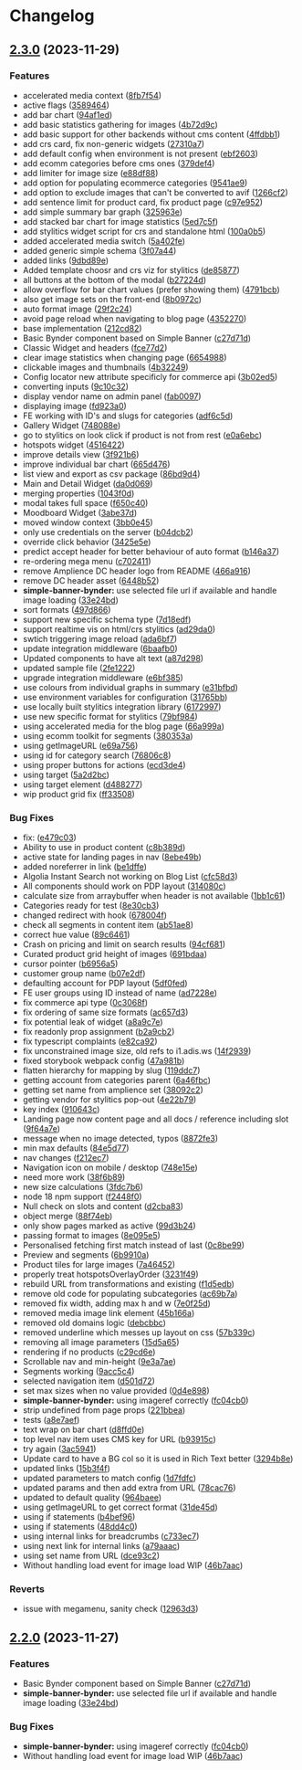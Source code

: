 # Changelog

## [2.3.0](https://github.com/gwilde-git/dc-demostore-core/compare/v2.2.0...v2.3.0) (2023-11-29)


### Features

* accelerated media context ([8fb7f54](https://github.com/gwilde-git/dc-demostore-core/commit/8fb7f547a1943f3f2cb12a4cf499ac355cbcd3bc))
* active flags ([3589464](https://github.com/gwilde-git/dc-demostore-core/commit/3589464d0ba4944c701fd50bf443b9cacf84ee10))
* add bar chart ([94af1ed](https://github.com/gwilde-git/dc-demostore-core/commit/94af1eddb6f7086d5d04748dbe0b13dd7758a42c))
* add basic statistics gathering for images ([4b72d9c](https://github.com/gwilde-git/dc-demostore-core/commit/4b72d9cfc147477cb4d6b8cbe82def1c0caedf18))
* add basic support for other backends without cms content ([4ffdbb1](https://github.com/gwilde-git/dc-demostore-core/commit/4ffdbb1da3bb735b34ef29e70074f7d9b265f4c0))
* add crs card, fix non-generic widgets ([27310a7](https://github.com/gwilde-git/dc-demostore-core/commit/27310a733b2d3ceb4065840d734cf3fe83dfa307))
* add default config when environment is not present ([ebf2603](https://github.com/gwilde-git/dc-demostore-core/commit/ebf26039b0e4fedebcccfd1c9a26c8abadc96670))
* add ecomm categories before cms ones ([379def4](https://github.com/gwilde-git/dc-demostore-core/commit/379def47c4c8b8c3ee06785853dd4bd2f609675b))
* add limiter for image size ([e88df88](https://github.com/gwilde-git/dc-demostore-core/commit/e88df88dd48e5bba47a4163833ab53f0c8eecf2c))
* add option for populating ecommerce categories ([9541ae9](https://github.com/gwilde-git/dc-demostore-core/commit/9541ae930c07e094e6a8b46a13d6b263a7d05fd8))
* add option to exclude images that can't be converted to avif ([1266cf2](https://github.com/gwilde-git/dc-demostore-core/commit/1266cf2fa0eeccac9158987d8b501961b366de94))
* add sentence limit for product card, fix product page ([c97e952](https://github.com/gwilde-git/dc-demostore-core/commit/c97e9527e4a0c39f3df750ef99d5a8e696bab64d))
* add simple summary bar graph ([325963e](https://github.com/gwilde-git/dc-demostore-core/commit/325963ee960e0657094e68fc264a912f3f7ba718))
* add stacked bar chart for image statistics ([5ed7c5f](https://github.com/gwilde-git/dc-demostore-core/commit/5ed7c5f59f0fec29becea3ca18be60217c8fa384))
* add stylitics widget script for crs and standalone html ([100a0b5](https://github.com/gwilde-git/dc-demostore-core/commit/100a0b52fc4a64348f41689b7c9217a5f4ee94d6))
* added accelerated media switch ([5a402fe](https://github.com/gwilde-git/dc-demostore-core/commit/5a402fecfc511dfd6724751537fd25ffb0049e00))
* added generic simple schema ([3f07a44](https://github.com/gwilde-git/dc-demostore-core/commit/3f07a441a794d99d0345f55fa0eac935124bc757))
* added links ([9dbd89e](https://github.com/gwilde-git/dc-demostore-core/commit/9dbd89ece26d69c2c5e66f7baffc405e25f9e13d))
* Added template choosr and crs viz for stylitics ([de85877](https://github.com/gwilde-git/dc-demostore-core/commit/de85877ea052535dc4502dcf18106461fa883a16))
* all buttons at the bottom of the modal ([b27224d](https://github.com/gwilde-git/dc-demostore-core/commit/b27224d3cf4aac44231a9a0745d34f3f11c0383d))
* allow overflow for bar chart values (prefer showing them) ([4791bcb](https://github.com/gwilde-git/dc-demostore-core/commit/4791bcb17a5615e7a80d0af1359756f1d3017570))
* also get image sets on the front-end ([8b0972c](https://github.com/gwilde-git/dc-demostore-core/commit/8b0972cec56b748f77a9ec9d903b79aaf4a02a5e))
* auto format image ([29f2c24](https://github.com/gwilde-git/dc-demostore-core/commit/29f2c24de41d73aeb70677631c68e8828cd9f544))
* avoid page reload when navigating to blog page ([4352270](https://github.com/gwilde-git/dc-demostore-core/commit/43522707ca33bbe627dade794205fbe285f8ef6e))
* base implementation ([212cd82](https://github.com/gwilde-git/dc-demostore-core/commit/212cd82759aed5aa5036cdab7959688ac7ed23d1))
* Basic Bynder component based on Simple Banner ([c27d71d](https://github.com/gwilde-git/dc-demostore-core/commit/c27d71d41076eb04929568b4b778fedcd799fbfb))
* Classic Widget and headers ([fce77d2](https://github.com/gwilde-git/dc-demostore-core/commit/fce77d27106a32beada182c00273ed1af62cf0d3))
* clear image statistics when changing page ([6654988](https://github.com/gwilde-git/dc-demostore-core/commit/6654988eb97886771740b8169c670afc3ee9e17b))
* clickable images and thumbnails ([4b32249](https://github.com/gwilde-git/dc-demostore-core/commit/4b322494329e539e353aa046ad931e33defd576c))
* Config locator new attribute specificly for commerce api ([3b02ed5](https://github.com/gwilde-git/dc-demostore-core/commit/3b02ed55148b09662bed654a483ceb398b591a51))
* converting inputs ([9c10c32](https://github.com/gwilde-git/dc-demostore-core/commit/9c10c320fdf761d68c0186784cf4fb9f247e9a84))
* display vendor name on admin panel ([fab0097](https://github.com/gwilde-git/dc-demostore-core/commit/fab0097e87a7490afec4402be7209eab2834be18))
* displaying image ([fd923a0](https://github.com/gwilde-git/dc-demostore-core/commit/fd923a0b4957757e836041c07014eafa3a56de74))
* FE working with ID's and slugs for categories ([adf6c5d](https://github.com/gwilde-git/dc-demostore-core/commit/adf6c5d933504f7c7210c0c5f622ea46a36cc873))
* Gallery Widget ([748088e](https://github.com/gwilde-git/dc-demostore-core/commit/748088e0179b0b5c6fa498e778bc5fdb9a440fd2))
* go to stylitics on look click if product is not from rest ([e0a6ebc](https://github.com/gwilde-git/dc-demostore-core/commit/e0a6ebc9f03b0f43e0fd240ede853ae3175c423f))
* hotspots widget ([4516422](https://github.com/gwilde-git/dc-demostore-core/commit/4516422515accc049fe3a8ad42b41cdea14d8eb3))
* improve details view ([3f921b6](https://github.com/gwilde-git/dc-demostore-core/commit/3f921b6326b7e47ef64818f5fed8234f93fcc6b8))
* improve individual bar chart ([665d476](https://github.com/gwilde-git/dc-demostore-core/commit/665d476a88e2bb73081ff53a8b47477bcb3accb1))
* list view and export as csv package ([86bd9d4](https://github.com/gwilde-git/dc-demostore-core/commit/86bd9d4a1a0f35ffe86c6971a2623395fb18dd7c))
* Main and Detail Widget ([da0d069](https://github.com/gwilde-git/dc-demostore-core/commit/da0d069144be0b9f8eab5fc371e4f0915970cdf9))
* merging properties ([1043f0d](https://github.com/gwilde-git/dc-demostore-core/commit/1043f0d5fde4cb90b934c20161b1f6e1779608ce))
* modal takes full space ([f650c40](https://github.com/gwilde-git/dc-demostore-core/commit/f650c40fab628109fde3bfabcfb34bacb3396fd3))
* Moodboard Widget ([3abe37d](https://github.com/gwilde-git/dc-demostore-core/commit/3abe37dbfeb1aa13f7518aebae563c3cf9674ffe))
* moved window context ([3bb0e45](https://github.com/gwilde-git/dc-demostore-core/commit/3bb0e458a8e39d5fad9e38b3c409f267013aca9b))
* only use credentials on the server ([b04dcb2](https://github.com/gwilde-git/dc-demostore-core/commit/b04dcb2f1df2b7c08e79d319f38f1b05d9f53abc))
* override click behavior ([3425e5e](https://github.com/gwilde-git/dc-demostore-core/commit/3425e5e631598048dac92d998f2b2dabb525168f))
* predict accept header for better behaviour of auto format ([b146a37](https://github.com/gwilde-git/dc-demostore-core/commit/b146a374cec3449981aa1f2dcd823f8427a6b34f))
* re-ordering mega menu ([c702411](https://github.com/gwilde-git/dc-demostore-core/commit/c7024112b622a2e317b65f8750fde22420705fd3))
* remove Amplience DC header logo from README ([466a916](https://github.com/gwilde-git/dc-demostore-core/commit/466a916e8d6dc80aa64da18151544cbc94a7ffda))
* remove DC header asset ([6448b52](https://github.com/gwilde-git/dc-demostore-core/commit/6448b52a5d35a789185ecd64fe0fbebaca769fc0))
* **simple-banner-bynder:** use selected file url if available and handle image loading ([33e24bd](https://github.com/gwilde-git/dc-demostore-core/commit/33e24bda4e37869bb141dd923fc3d6c737382356))
* sort formats ([497d866](https://github.com/gwilde-git/dc-demostore-core/commit/497d8665e46f067cde8778c48e66037b1749ea4c))
* support new specific schema type ([7d18edf](https://github.com/gwilde-git/dc-demostore-core/commit/7d18edfb59c48666578fcd6d41564b55cff78a0f))
* support realtime vis on html/crs stylitics ([ad29da0](https://github.com/gwilde-git/dc-demostore-core/commit/ad29da034d789f79d4fa7edc860df63df9e5b7e6))
* swtich triggering image reload ([ada6bf7](https://github.com/gwilde-git/dc-demostore-core/commit/ada6bf746b9d8fa7b5e997f4908ad3db4d66562a))
* update integration middleware ([6baafb0](https://github.com/gwilde-git/dc-demostore-core/commit/6baafb0f6b1085a9c18a864a13df711d2ee7cfdc))
* Updated components to have alt text ([a87d298](https://github.com/gwilde-git/dc-demostore-core/commit/a87d2986ca7948fd1832b4c7aae9cf49e9e09be2))
* updated sample file ([2fe1222](https://github.com/gwilde-git/dc-demostore-core/commit/2fe1222c726528e54797f2212e6a21ecbbbf6976))
* upgrade integration middleware ([e6bf385](https://github.com/gwilde-git/dc-demostore-core/commit/e6bf38536181913377c4c7bb116fef354c1cea38))
* use colours from individual graphs in summary ([e31bfbd](https://github.com/gwilde-git/dc-demostore-core/commit/e31bfbde91f3c9dc8861ac69be6da5c1ae44b7ef))
* use environment variables for configuration ([31765bb](https://github.com/gwilde-git/dc-demostore-core/commit/31765bb1b83cefdcfca97e85bd3c829c3bf9b36f))
* use locally built stylitics integration library ([6172997](https://github.com/gwilde-git/dc-demostore-core/commit/6172997d03f2caa175781298c90f61280e42df6a))
* use new specific format for stylitics ([79bf984](https://github.com/gwilde-git/dc-demostore-core/commit/79bf98449d52611c6163f6d4830d76777c393846))
* using accelerated media for the blog page ([66a999a](https://github.com/gwilde-git/dc-demostore-core/commit/66a999af2c146d8f91b7d0b70f8b3a4a4ae8ac7f))
* using ecomm toolkit for segments ([380353a](https://github.com/gwilde-git/dc-demostore-core/commit/380353a67bc4dd5bbeae768a423c297944996745))
* using getImageURL ([e69a756](https://github.com/gwilde-git/dc-demostore-core/commit/e69a756aa9ef9ee9865c6c2f39949dbd59569e97))
* using id for category search ([76806c8](https://github.com/gwilde-git/dc-demostore-core/commit/76806c807950d64fa41f808372b0f99314b232b7))
* using proper buttons for actions ([ecd3de4](https://github.com/gwilde-git/dc-demostore-core/commit/ecd3de45eacad119196892c88c0eba93bbfb86c9))
* using target ([5a2d2bc](https://github.com/gwilde-git/dc-demostore-core/commit/5a2d2bc9e4d3001a4c4e9466ff42ba0c31d8e928))
* using target element ([d488277](https://github.com/gwilde-git/dc-demostore-core/commit/d488277b1799c2bb89af57370182c451648e7a36))
* wip product grid fix ([ff33508](https://github.com/gwilde-git/dc-demostore-core/commit/ff335087902c1a672fc60ee94e9a705d75be0705))


### Bug Fixes

* fix:  ([e479c03](https://github.com/gwilde-git/dc-demostore-core/commit/e479c03efaae42cfc9f09f294be2b52aa6267468))
* Ability to use in product content ([c8b389d](https://github.com/gwilde-git/dc-demostore-core/commit/c8b389d78da39a0dbfb86ce4e1de27b7db63bb16))
* active state for landing pages in nav ([8ebe49b](https://github.com/gwilde-git/dc-demostore-core/commit/8ebe49b8a4f38afb2e38202b1feec72205ddb73a))
* added noreferrer in link ([be1dffe](https://github.com/gwilde-git/dc-demostore-core/commit/be1dffed5a972efea5ecac12ab9383327eb6d83f))
* Algolia Instant Search not working on Blog List ([cfc58d3](https://github.com/gwilde-git/dc-demostore-core/commit/cfc58d38876fed9a438142b0956f140d9894982d))
* All components should work on PDP layout ([314080c](https://github.com/gwilde-git/dc-demostore-core/commit/314080c05e4d8e50eab21b496f5c2cca86850494))
* calculate size from arraybuffer when header is not available ([1bb1c61](https://github.com/gwilde-git/dc-demostore-core/commit/1bb1c6105ca1bf509088f1e24987b04b61fb52f8))
* Categories ready for test ([8e30cb3](https://github.com/gwilde-git/dc-demostore-core/commit/8e30cb3515bbd3b1719f998c5ec86a53e35d3493))
* changed redirect with hook ([678004f](https://github.com/gwilde-git/dc-demostore-core/commit/678004f47fd7692bbc019df221dc366302e58b2e))
* check all segments in content item ([ab51ae8](https://github.com/gwilde-git/dc-demostore-core/commit/ab51ae87cc09a4ae8a116fc7c8773a6108d84571))
* correct hue value ([89c6461](https://github.com/gwilde-git/dc-demostore-core/commit/89c646151a6f26d9dfbea8bbbe4eb37fa3acf7eb))
* Crash on pricing and limit on search results ([94cf681](https://github.com/gwilde-git/dc-demostore-core/commit/94cf6814917ee7d216e00c520fd23ad8b7462bfa))
* Curated product grid height of images ([691bdaa](https://github.com/gwilde-git/dc-demostore-core/commit/691bdaac2c9991932c4901aae7357a0c6c404c14))
* cursor pointer ([b6956a5](https://github.com/gwilde-git/dc-demostore-core/commit/b6956a5443625cbb15d73b84c0098e38799f5bd6))
* customer group name ([b07e2df](https://github.com/gwilde-git/dc-demostore-core/commit/b07e2dfd93eba521cad557fb6f698f0d9ca515db))
* defaulting account for PDP layout ([5df0fed](https://github.com/gwilde-git/dc-demostore-core/commit/5df0fed35d816c1a6b104adb61e7da3bc9608f48))
* FE user groups using ID instead of name ([ad7228e](https://github.com/gwilde-git/dc-demostore-core/commit/ad7228e43e979add53a2c7db62fa69f368049b56))
* fix commerce api type ([0c3068f](https://github.com/gwilde-git/dc-demostore-core/commit/0c3068f181dfbed06d53c89a75d582d02faf18b4))
* fix ordering of same size formats ([ac657d3](https://github.com/gwilde-git/dc-demostore-core/commit/ac657d3e203dff4c69aabe53d30819b038ff1f1e))
* fix potential leak of widget ([a8a9c7e](https://github.com/gwilde-git/dc-demostore-core/commit/a8a9c7e782b12f9fb4c290429968d988c9d84ef6))
* fix readonly prop assignment ([b2a9cb2](https://github.com/gwilde-git/dc-demostore-core/commit/b2a9cb2cac4cf9f174c18d87e7a6d425f2d6ffd4))
* fix typescript complaints ([e82ca92](https://github.com/gwilde-git/dc-demostore-core/commit/e82ca9297aadd319c31178839c02ec7c68a8ddb4))
* fix unconstrained image size, old refs to i1.adis.ws ([14f2939](https://github.com/gwilde-git/dc-demostore-core/commit/14f2939087f9986721f9f80456fffb5017a59279))
* fixed storybook webpack config ([47a981b](https://github.com/gwilde-git/dc-demostore-core/commit/47a981bb6588dbdb70a4623b85806bc65708098d))
* flatten hierarchy for mapping by slug ([119ddc7](https://github.com/gwilde-git/dc-demostore-core/commit/119ddc772dda6aa19ba4351eb9b4d7923c6d5b46))
* getting account from categories parent ([6a46fbc](https://github.com/gwilde-git/dc-demostore-core/commit/6a46fbc2004cf9061f1c9fdb759733c0450ec775))
* getting set name from amplience set ([38092c2](https://github.com/gwilde-git/dc-demostore-core/commit/38092c20efe6809bd71d19c110963a2c1b5218f3))
* getting vendor for stylitics pop-out ([4e22b79](https://github.com/gwilde-git/dc-demostore-core/commit/4e22b797dff83ffc1fdb1e88d74dbba655d8b596))
* key index ([910643c](https://github.com/gwilde-git/dc-demostore-core/commit/910643c159c5c6118ba896bc7ad236b8ace341d4))
* Landing page now content page and all docs / reference including slot ([9f64a7e](https://github.com/gwilde-git/dc-demostore-core/commit/9f64a7e737ea7593ee18883af7a9e45b761c6138))
* message when no image detected, typos ([8872fe3](https://github.com/gwilde-git/dc-demostore-core/commit/8872fe30d1ad0d8e90dd7512e191615a6909abca))
* min max defaults ([84e5d77](https://github.com/gwilde-git/dc-demostore-core/commit/84e5d772ea9d4304558213b99840d6f7d34b499a))
* nav changes ([f212ec7](https://github.com/gwilde-git/dc-demostore-core/commit/f212ec7bb900edc107fa4ee8f88efb786430b742))
* Navigation icon on mobile / desktop ([748e15e](https://github.com/gwilde-git/dc-demostore-core/commit/748e15ede76298b03b0247d0fed1464965f9147f))
* need more work ([38f6b89](https://github.com/gwilde-git/dc-demostore-core/commit/38f6b895084b4a1b6a8b3a90b6ef46cc9e86faa3))
* new size calculations ([3fdc7b6](https://github.com/gwilde-git/dc-demostore-core/commit/3fdc7b6d399ed602648f4ed9dfb02dcacb3c52fe))
* node 18 npm support ([f2448f0](https://github.com/gwilde-git/dc-demostore-core/commit/f2448f099f72b6b37522c8f89439ef1e1326302e))
* Null check on slots and content ([d2cba83](https://github.com/gwilde-git/dc-demostore-core/commit/d2cba83554820ff7144f29f1b4de028303f850e6))
* object merge ([88f74eb](https://github.com/gwilde-git/dc-demostore-core/commit/88f74eb1e2bb29dcdecb14d01d6f4b4ffdce83f6))
* only show pages marked as active ([99d3b24](https://github.com/gwilde-git/dc-demostore-core/commit/99d3b24ece20ff5abe0600f84c60db1b9796868d))
* passing format to images ([8e095e5](https://github.com/gwilde-git/dc-demostore-core/commit/8e095e5385b2167428978784e72befbb878984ce))
* Personalised fetching first match instead of last ([0c8be99](https://github.com/gwilde-git/dc-demostore-core/commit/0c8be9928bdcf26f1fe6bf61e53e52f1fa35abed))
* Preview and segments ([6b9910a](https://github.com/gwilde-git/dc-demostore-core/commit/6b9910ac738415c7ecde7f81725bf3ff2336a593))
* Product tiles for large images ([7a46452](https://github.com/gwilde-git/dc-demostore-core/commit/7a4645248d2e12f548537c79c1887558bc04a100))
* properly treat hotspotsOverlayOrder ([3231f49](https://github.com/gwilde-git/dc-demostore-core/commit/3231f499d83461619a6eb1242d396d74169752b8))
* rebuild URL from transformations and existing ([f1d5edb](https://github.com/gwilde-git/dc-demostore-core/commit/f1d5edb9df54b2eb0c4953a4b2ce8f1c1ca3ec75))
* remove old code for populating subcategories ([ac69b7a](https://github.com/gwilde-git/dc-demostore-core/commit/ac69b7ad53d6fa473a22e7e3310dd981f4620c0b))
* removed fix width, adding max h and w ([7e0f25d](https://github.com/gwilde-git/dc-demostore-core/commit/7e0f25d6f73d4de881d01b3d168bc65a9c58c239))
* removed media image link element ([45b166a](https://github.com/gwilde-git/dc-demostore-core/commit/45b166ab04d1243b93f60ac8c145f638ff984d14))
* removed old domains logic ([debcbbc](https://github.com/gwilde-git/dc-demostore-core/commit/debcbbcddeece7f3664e51a4ab1f974cae58579b))
* removed underline which messes up layout on css ([57b339c](https://github.com/gwilde-git/dc-demostore-core/commit/57b339c8d5ec9ce503dc6f8a9abf5c1880ea2023))
* removing all image parameters ([15d5a65](https://github.com/gwilde-git/dc-demostore-core/commit/15d5a65acf291096f053bba7ac5b6f8cdd58b3af))
* rendering if no products ([c29cd6e](https://github.com/gwilde-git/dc-demostore-core/commit/c29cd6e0b78f8bdd2eb56b0c04adbc00e32ad61f))
* Scrollable nav and min-height ([9e3a7ae](https://github.com/gwilde-git/dc-demostore-core/commit/9e3a7ae137ff7852d717de87d21fd977f1731feb))
* Segments working ([9acc5c4](https://github.com/gwilde-git/dc-demostore-core/commit/9acc5c40a7d776ec84bae951ceb26c3067bf74bd))
* selected navigation item ([d501d72](https://github.com/gwilde-git/dc-demostore-core/commit/d501d7296baba6c5228bedd829aecbc9ceea6257))
* set max sizes when no value provided ([0d4e898](https://github.com/gwilde-git/dc-demostore-core/commit/0d4e89898c8216d8cf8156423780c5141182443a))
* **simple-banner-bynder:** using imageref correctly ([fc04cb0](https://github.com/gwilde-git/dc-demostore-core/commit/fc04cb004dab816e065df317a121a5f2e11c678c))
* strip undefined from page props ([221bbea](https://github.com/gwilde-git/dc-demostore-core/commit/221bbea2dd00b8a6179c1744f294451eb88cc327))
* tests ([a8e7aef](https://github.com/gwilde-git/dc-demostore-core/commit/a8e7aefae0c311da66bc2209b4bf1b61192df72e))
* text wrap on bar chart ([d8ffd0e](https://github.com/gwilde-git/dc-demostore-core/commit/d8ffd0e48484663779a3c6b9e9f72922c4f2e6c6))
* top level nav item uses CMS key for URL ([b93915c](https://github.com/gwilde-git/dc-demostore-core/commit/b93915c1de8e9e0d3a64641fa4214f2d5b6abde1))
* try again ([3ac5941](https://github.com/gwilde-git/dc-demostore-core/commit/3ac59413bd40c050774d1a10471dda603e7fdcc0))
* Update card to have a BG col so it is used in Rich Text better ([3294b8e](https://github.com/gwilde-git/dc-demostore-core/commit/3294b8e096db23804bcba606bb04c19a4b097d9e))
* updated links ([15b3f4f](https://github.com/gwilde-git/dc-demostore-core/commit/15b3f4f238232f9248e232a3171e04700112f57b))
* updated parameters to match config ([1d7fdfc](https://github.com/gwilde-git/dc-demostore-core/commit/1d7fdfc879068c2df9ac4e0cfbcaaa0a25b58c18))
* updated params and then add extra from URL ([78cac76](https://github.com/gwilde-git/dc-demostore-core/commit/78cac763488776ee870800a71c4fda05a8ea7cb3))
* updated to default quality ([964baee](https://github.com/gwilde-git/dc-demostore-core/commit/964baeed94f9351a0d9c95575b4f59f7f947e4b1))
* using getImageURL to get correct format ([31de45d](https://github.com/gwilde-git/dc-demostore-core/commit/31de45d145e6bacca6e497327c5554284fac7e28))
* using if statements ([b4bef96](https://github.com/gwilde-git/dc-demostore-core/commit/b4bef967ed18d1aa271c3d27ac1b3472a4d536b1))
* using if statements ([48dd4c0](https://github.com/gwilde-git/dc-demostore-core/commit/48dd4c09ed170d729eb43139103c2e04418ded31))
* using internal links for breadcrumbs ([c733ec7](https://github.com/gwilde-git/dc-demostore-core/commit/c733ec7b0a43438bc0eb5005dff8b0f37ce8eac4))
* using next link for internal links ([a79aaac](https://github.com/gwilde-git/dc-demostore-core/commit/a79aaac2ec9a49793cb6ba62277384ea81e6745e))
* using set name from URL ([dce93c2](https://github.com/gwilde-git/dc-demostore-core/commit/dce93c2dd54cc126a80da02070a22f96bcff2776))
* Without handling load event for image load WIP ([46b7aac](https://github.com/gwilde-git/dc-demostore-core/commit/46b7aacacbbb0ed9ad8b955bd7538809e2bb8c49))


### Reverts

* issue with megamenu, sanity check ([12963d3](https://github.com/gwilde-git/dc-demostore-core/commit/12963d3b00dca44a35343f6c2c9bb23580720867))

## [2.2.0](https://github.com/amplience/dc-demostore-core/compare/v2.1.0...v2.2.0) (2023-11-27)


### Features

* Basic Bynder component based on Simple Banner ([c27d71d](https://github.com/amplience/dc-demostore-core/commit/c27d71d41076eb04929568b4b778fedcd799fbfb))
* **simple-banner-bynder:** use selected file url if available and handle image loading ([33e24bd](https://github.com/amplience/dc-demostore-core/commit/33e24bda4e37869bb141dd923fc3d6c737382356))


### Bug Fixes

* **simple-banner-bynder:** using imageref correctly ([fc04cb0](https://github.com/amplience/dc-demostore-core/commit/fc04cb004dab816e065df317a121a5f2e11c678c))
* Without handling load event for image load WIP ([46b7aac](https://github.com/amplience/dc-demostore-core/commit/46b7aacacbbb0ed9ad8b955bd7538809e2bb8c49))

